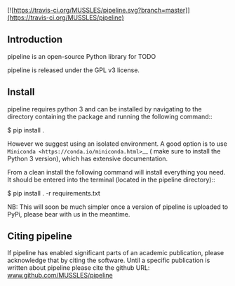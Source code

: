 [![https://travis-ci.org/MUSSLES/pipeline.svg?branch=master]](https://travis-ci.org/MUSSLES/pipeline)

## Introduction

pipeline is an open-source Python library for TODO

pipeline is released under the GPL v3 license.

## Install

pipeline requires python 3 and can be installed by navigating to the directory containing the package and running the following command::

  $ pip install .

However we suggest using an isolated environment. A good option is to use
`Miniconda <https://conda.io/miniconda.html>`__  ( make sure to install the
Python 3 version), which has extensive documentation.

From a clean install the following command will install everything you need. It should be entered into the terminal (located in the pipeline directory)::

  $ pip install . -r requirements.txt

NB: This will soon be much simpler once a version of pipeline is uploaded to PyPi, please bear with us in the meantime.

## Citing pipeline

If pipeline has enabled significant parts of an academic publication, please acknowledge that by citing the software. Until a specific publication is written about pipeline please cite the github URL: www.github.com/MUSSLES/pipeline